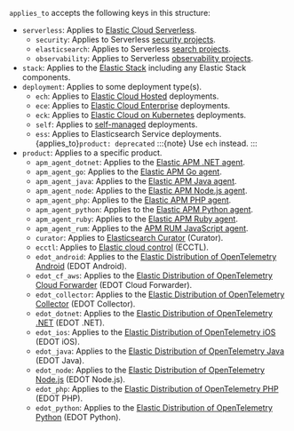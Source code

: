 `applies_to` accepts the following keys in this structure:

* `serverless`: Applies to [Elastic Cloud Serverless](https://www.elastic.co/docs/deploy-manage/deploy/elastic-cloud/serverless).
  * `security`: Applies to Serverless [security projects](https://www.elastic.co/docs/solutions/security/get-started/create-security-project).
  * `elasticsearch`: Applies to Serverless [search projects](https://www.elastic.co/docs/solutions/search/serverless-elasticsearch-get-started).
  * `observability`: Applies to Serverless [observability projects](https://www.elastic.co/docs/solutions/observability/get-started).
* `stack`: Applies to the [Elastic Stack](https://www.elastic.co/docs/get-started/the-stack) including any Elastic Stack components.
* `deployment`: Applies to some deployment type(s).
  * `ech`: Applies to [Elastic Cloud Hosted](https://www.elastic.co/docs/deploy-manage/deploy/elastic-cloud/cloud-hosted) deployments.
  * `ece`: Applies to [Elastic Cloud Enterprise](https://www.elastic.co/docs/deploy-manage/deploy/cloud-enterprise) deployments.
  * `eck`: Applies to [Elastic Cloud on Kubernetes](https://www.elastic.co/docs/deploy-manage/deploy/cloud-on-k8s) deployments.
  * `self`: Applies to [self-managed](https://www.elastic.co/docs/deploy-manage/deploy/self-managed) deployments.
  * `ess`: Applies to Elasticsearch Service deployments. {applies_to}`product: deprecated`
    :::{note}
    Use `ech` instead.
    :::
* `product`: Applies to a specific product.
  * `apm_agent_dotnet`: Applies to the [Elastic APM .NET agent](https://www.elastic.co/docs/reference/apm/agents/dotnet).
  * `apm_agent_go`: Applies to the [Elastic APM Go agent](https://www.elastic.co/docs/reference/apm/agents/go).
  * `apm_agent_java`: Applies to the [Elastic APM Java agent](https://www.elastic.co/docs/reference/apm/agents/java).
  * `apm_agent_node`: Applies to the [Elastic APM Node.js agent](https://www.elastic.co/docs/reference/apm/agents/nodejs).
  * `apm_agent_php`: Applies to the [Elastic APM PHP agent](https://www.elastic.co/docs/reference/apm/agents/php).
  * `apm_agent_python`: Applies to the [Elastic APM Python agent](https://www.elastic.co/docs/reference/apm/agents/python).
  * `apm_agent_ruby`: Applies to the [Elastic APM Ruby agent](https://www.elastic.co/docs/reference/apm/agents/ruby).
  * `apm_agent_rum`: Applies to the [APM RUM JavaScript agent](https://www.elastic.co/docs/reference/apm/agents/rum-js).
  * `curator`: Applies to [Elasticsearch Curator](https://www.elastic.co/docs/reference/elasticsearch/curator) (Curator).
  * `ecctl`: Applies to [Elastic cloud control](https://www.elastic.co/docs/reference/ecctl) (ECCTL).
  * `edot_android`: Applies to the [Elastic Distribution of OpenTelemetry Android](https://www.elastic.co/docs/reference/opentelemetry/edot-sdks/android/) (EDOT Android).
  * `edot_cf_aws`: Applies to the [Elastic Distribution of OpenTelemetry Cloud Forwarder](https://www.elastic.co/docs/reference/opentelemetry/edot-cloud-forwarder/) (EDOT Cloud Forwarder).
  * `edot_collector`: Applies to the [Elastic Distribution of OpenTelemetry Collector](https://www.elastic.co/docs/reference/opentelemetry/edot-collector/) (EDOT Collector).
  * `edot_dotnet`: Applies to the [Elastic Distribution of OpenTelemetry .NET](https://www.elastic.co/docs/reference/opentelemetry/edot-sdks/dotnet/) (EDOT .NET).
  * `edot_ios`: Applies to the [Elastic Distribution of OpenTelemetry iOS](https://www.elastic.co/docs/reference/opentelemetry/edot-sdks/ios/) (EDOT iOS).
  * `edot_java`: Applies to the [Elastic Distribution of OpenTelemetry Java](https://www.elastic.co/docs/reference/opentelemetry/edot-sdks/java/) (EDOT Java).
  * `edot_node`: Applies to the [Elastic Distribution of OpenTelemetry Node.js](https://www.elastic.co/docs/reference/opentelemetry/edot-sdks/nodejs/) (EDOT Node.js).
  * `edot_php`: Applies to the [Elastic Distribution of OpenTelemetry PHP](https://www.elastic.co/docs/reference/opentelemetry/edot-sdks/php/) (EDOT PHP).
  * `edot_python`: Applies to the [Elastic Distribution of OpenTelemetry Python](https://www.elastic.co/docs/reference/opentelemetry/edot-sdks/python/) (EDOT Python).

